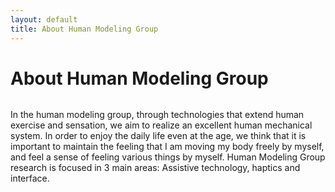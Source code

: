 ```yaml
---
layout: default
title: About Human Modeling Group
---
```


<div class="post">
	<h1 class="pageTitle">About Human Modeling Group</h1>
	<img src="{{ '/assets/img/about.png' | prepend: site.baseurl }}" alt="">
	<p class="intro">In the human modeling group, through technologies that extend human exercise and sensation, we aim to realize an excellent human mechanical system. In order to enjoy the daily life even at the age, we think that it is important to maintain the feeling that I am moving my body freely by myself, and feel a sense of feeling various things by myself. Human Modeling Group research is focused in 3 main areas: Assistive technology, haptics and interface.</p>
	<!-- <h2>Features</h2>
	<ul>
		<li>Built with SASS + GULP + BROWSERSYNC + AUTOPREFIXER</li>
  		<li>SVG Social Icons from <a href="http://customizr.net/icons/">Customizr</a></li>
  		<li><a href="http://responsive-nav.com/">Responsive Nav Menu</a></li>
  		<li><a href="https://github.com/snaptortoise/jekyll-rss-feeds">XML Feed for RSS Readers</a></li>
  		<li>Contact Form via <a href="http://formspree.io/">Formspree</a></li>
      <li>5 Post Loop with excerpt on Home Page</li>
  		<li>Previous / Next Post Navigation</li>
      <li>Estimated Reading Time for posts</li>
  		<li><a href="https://github.com/adobe-webplatform/dropcap.js">Drop Cap</a> on posts</li>
  		<li><a href="http://typecast.com/blog/a-more-modern-scale-for-web-typography">A Better Type Scale</a></li>
  	</ul> -->
</div>
